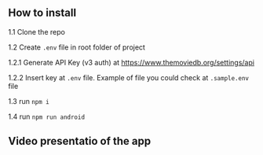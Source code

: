 ## How to install
1.1 Clone the repo

1.2 Create `.env` file in root folder of project

1.2.1 Generate API Key (v3 auth) at https://www.themoviedb.org/settings/api

1.2.2 Insert key at `.env` file. Example of file you could check at `.sample.env` file

1.3 run `npm i`

1.4 run `npm run android`

## Video presentatio of the app
